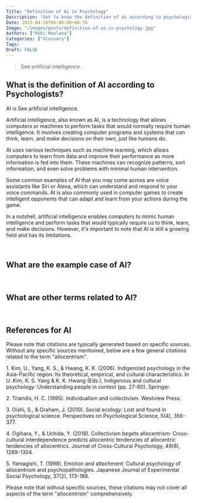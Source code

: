 ```yaml
---
Title: "Definition of Ai in Psychology"
Description: "Get to know the definition of ai according to psychologists."
Date: 2023-04-28T06:00:00+00:76
Image: "/images/posts/definition-of-ai-in-psychology.jpg"
Authors: ["Robi Maulana"]
Categories: ["Glossary"]
Tags: 
Draft: FALSE
---
```





> See artificial intelligence.

## What is the definition of AI according to Psychologists?

AI is See artificial intelligence.

Artificial intelligence, also known as AI, is a technology that allows computers or machines to perform tasks that would normally require human intelligence. It involves creating computer programs and systems that can think, learn, and make decisions on their own, just like humans do.

AI uses various techniques such as machine learning, which allows computers to learn from data and improve their performance as more information is fed into them. These machines can recognize patterns, sort information, and even solve problems with minimal human intervention.

Some common examples of AI that you may come across are voice assistants like Siri or Alexa, which can understand and respond to your voice commands. AI is also commonly used in computer games to create intelligent opponents that can adapt and learn from your actions during the game.

In a nutshell, artificial intelligence enables computers to mimic human intelligence and perform tasks that would typically require us to think, learn, and make decisions. However, it's important to note that AI is still a growing field and has its limitations.

 

## What are the example case of AI?

 

## What are other terms related to AI?

 

## References for AI

Please note that citations are typically generated based on specific sources. Without any specific sources mentioned, below are a few general citations related to the term "allocentrism".

1\. Kim, U., Yang, K. S., & Hwang, K. K. (2006). Indigenized psychology in the Asia-Pacific region: Its theoretical, empirical, and cultural characteristics. In U. Kim, K. S. Yang & K. K. Hwang (Eds.), Indigenous and cultural psychology: Understanding people in context (pp. 27-60). Springer.

2\. Triandis, H. C. (1995). Individualism and collectivism. Westview Press.

3\. Oishi, S., & Graham, J. (2010). Social ecology: Lost and found in psychological science. Perspectives on Psychological Science, 5(4), 356-377.

4\. Ogihara, Y., & Uchida, Y. (2018). Collectivism begets allocentrism: Cross-cultural interdependence predicts allocentric tendencies of allocentric tendencies of allocentrics. Journal of Cross-Cultural Psychology, 49(8), 1289-1304.

5\. Yamagishi, T. (1998). Emotion and attachment: Cultural psychology of allocentrism and psychopathologies. Japanese Journal of Experimental Social Psychology, 37(2), 173-188.

Please note that without specific sources, these citations may not cover all aspects of the term "allocentrism" comprehensively.
